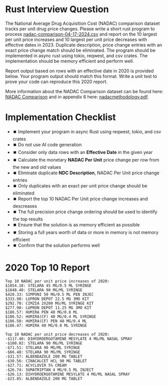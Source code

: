 # Rust Interview Question

The National Average Drug Acquisition Cost (NADAC) comparison dataset tracks per unit drug price changes. Please write a short rust program to process [nadac-comparison-04-17-2024.csv][1] and report on the 10 largest per unit price increases and 10 largest per unit price decreases with effective dates in 2023. Duplicate description, price change entries with an exact price change match should be eliminated. The program should be implemented in async rust using tokio, reqwest, and csv crates. The implementation should be memory efficient and perform well.

Report output based on rows with an effective date in 2020 is provided below. Your program output should match this format. Write a unit test to prove your code can reproduce this 2020 report.

More information about the NADAC Comparison dataset can be found here: [NADAC Comparison][2] and in appendix 6 here: [nadacmethodology.pdf][3].

# Implementation Checklist

- ⏹️ Implement your program in async Rust using reqwest, tokio, and csv crates
- ⏹️ Do not use AI code generation
- ⏹️ Consider only data rows with an **Effective Date** in the given year
- ⏹️ Calculate the monetary **NADAC Per Unit** price change per row from the new and old values
- ⏹️ Eliminate duplicate **NDC Description**, NADAC Per Unit price change entries
- ⏹️ Only duplicates with an exact per unit price change should be eliminated
- ⏹️ Report the top 10 NADAC Per Unit price change increases and descreases
- ⏹️ The full precision price change ordering should be used to identify the top results
- ⏹️ Ensure that the solution is as memory efficient as possible
- ⏹️ Storing a full years worth of data or more in memory is not memory efficient
- ⏹️ Confirm that the solution performs well

# 2020 Top 10 Report

```
Top 10 NADAC per unit price increases of 2020:
$1054.18: STELARA 45 MG/0.5 ML SYRINGE
$1048.40: STELARA 90 MG/ML SYRINGE
$420.33: SIMPONI 50 MG/0.5 ML PEN INJEC
$333.98: LUPRON DEPOT 22.5 MG 3MO KIT
$292.70: CIMZIA 2X200 MG/ML SYRINGE KIT
$277.98: LUPRON DEPOT 11.25 MG 3MO KIT
$186.57: HUMIRA PEN 40 MG/0.8 ML
$186.52: HUMIRA(CF) 40 MG/0.4 ML SYRINGE
$186.50: HUMIRA(CF) PEN 40 MG/0.4 ML
$186.47: HUMIRA 40 MG/0.8 ML SYRINGE

Top 10 NADAC per unit price decreases of 2020:
-$117.40: DIHYDROERGOTAMINE MESYLATE 4 MG/ML NASAL SPRAY
-$100.02: STELARA 90 MG/ML SYRINGE
-$71.51: STELARA 90 MG/ML SYRINGE
-$66.48: STELARA 90 MG/ML SYRINGE
-$31.57: ALBENDAZOLE 200 MG TABLET
-$30.56: CINACALCET HCL 90 MG TABLET
-$27.71: ACYCLOVIR 5% CREAM
-$26.74: SUMATRIPTAN 4 MG/0.5 ML INJECT
-$26.13: DIHYDROERGOTAMINE MESYLATE 4 MG/ML NASAL SPRAY
-$23.85: ALBENDAZOLE 200 MG TABLET
```

[1]: https://download.medicaid.gov/data/nadac-comparison-04-17-2024.csv
[2]: https://data.medicaid.gov/dataset/a217613c-12bc-5137-8b3a-ada0e4dad1ff
[3]: https://www.medicaid.gov/medicaid-chip-program-information/by-topics/prescription-drugs/ful-nadac-downloads/nadacmethodology.pdf
